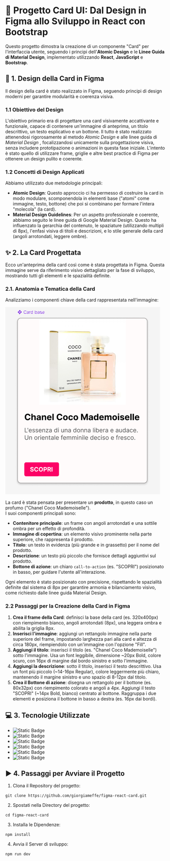 # 🚀 Progetto Card UI: Dal Design in Figma allo Sviluppo in React con Bootstrap

Questo progetto dimostra la creazione di un componente "Card" per l'interfaccia utente, seguendo i principi dell'**Atomic Design** e le **Linee Guida di Material Design**, implementato utilizzando **React**, **JavaScript** e **Bootstrap**.

## 🎨 1. Design della Card in Figma

Il design della card è stato realizzato in Figma, seguendo principi di design moderni per garantire modularità e coerenza visiva.

### 1.1 Obiettivo del Design 

L'obiettivo primario era di progettare una card visivamente accattivante e funzionale, capace di contenere un'immagine di anteprima, un titolo descrittivo, un testo esplicativo e un bottone. Il tutto è stato realizzato attenendosi rigorosamente al metodo *Atomic Design* e alle linee guida di *Material Design* , focalizzandosi unicamente sulla progettazione visiva, senza includere prototipazione o animazioni in questa fase iniziale. L'intento è stato quello di utilizzare frame, griglie e altre best practice di Figma per ottenere un design pulito e coerente.

### 1.2 Concetti di Design Applicati

Abbiamo utilizzato due metodologie principali:

* **Atomic Design**: Questo approccio ci ha permesso di costruire la card in modo modulare, scomponendola in elementi base ("atomi" come immagine, testo, bottone) che poi si combinano per formare l'intera "molecola" (la card). 
* **Material Design Guidelines**: Per un aspetto professionale e coerente, abbiamo seguito le linee guida di Google Material Design. Questo ha influenzato la gerarchia del contenuto, le spaziature (utilizzando multipli di 8px), l'enfasi visiva di titoli e descrizioni, e lo stile generale della card (angoli arrotondati, leggere ombre).

## ✨ 2. La Card Progettata

Ecco un'anteprima della card così come è stata progettata in Figma. Questa immagine serve da riferimento visivo dettagliato per la fase di sviluppo, mostrando tutti gli elementi e le spazialità definite.

### 2.1. Anatomia e Tematica della Card

Analizziamo i componenti chiave della card rappresentata nell'immagine:

![Figma Card Base Design](./public/figma-card-base.png)

La card è stata pensata per presentare un **prodotto**, in questo caso un profumo ("Chanel Coco Mademoiselle").    
I suoi componenti principali sono:

* **Contenitore principale**: un frame con angoli arrotondati e una sottile ombra per un effetto di profondità.
* **Immagine di copertina**: un elemento visivo prominente nella parte superiore, che rappresenta il prodotto.
* **Titolo**: un testo in evidenza (più grande e in grassetto) per il nome del prodotto.
* **Descrizione**: un testo più piccolo che fornisce dettagli aggiuntivi sul prodotto.
* **Bottone di azione**: un chiaro `call-to-action` (es. "SCOPRI") posizionato in basso, per guidare l'utente all'interazione.

Ogni elemento è stato posizionato con precisione, rispettando le spazialità definite dal sistema di 8px per garantire armonia e bilanciamento visivo, come richiesto dalle linee guida Material Design.


### 2.2 Passaggi per la Creazione della Card in Figma

1.  **Crea il frame della Card**: definisci la base della card (es. 320x400px) con riempimento bianco, angoli arrotondati (8px), una leggera ombra e abilita la griglia 8px.
2.  **Inserisci l'immagine**: aggiungi un rettangolo immagine nella parte superiore del frame, impostando larghezza pari alla card e altezza di circa 180px, riempiendolo con un'immagine con l'opzione "Fill".
3.  **Aggiungi il titolo**: inserisci il titolo (es. "Chanel Coco Mademoiselle") sotto l'immagine. Usa un font leggibile, dimensione ~20px Bold, colore scuro, con 16px di margine dal bordo sinistro e sotto l'immagine.
4.  **Aggiungi la descrizione**: sotto il titolo, inserisci il testo descrittivo. Usa un font più piccolo (~14-16px Regular), colore leggermente più chiaro, mantenendo il margine sinistro e uno spazio di 8-12px dal titolo.
5.  **Crea il Bottone di azione**: disegna un rettangolo per il bottone (es. 80x32px) con riempimento colorato e angoli a 4px. Aggiungi il testo "SCOPRI" (~14px Bold, bianco) centrato al bottone. Raggruppa i due elementi e posiziona il bottone in basso a destra (es. 16px dai bordi).

## 💻 3. Tecnologie Utilizzate

- ![Static Badge](https://img.shields.io/badge/HTML-orange)
- ![Static Badge](https://img.shields.io/badge/CSS-darkblue)
- ![Static Badge](https://img.shields.io/badge/JavaScript-yellow)
- ![Static Badge](https://img.shields.io/badge/React-blue)
- ![Static Badge](https://img.shields.io/badge/Bootstrap-purple)
- ![Static Badge](https://img.shields.io/badge/Figma-darkgreen) 

## ▶️ 4. Passaggi per Avviare il Progetto
1. Clona il Repository del progetto:
```
git clone https://github.com/giorgiameffe/figma-react-card.git
```
2. Spostati nella Directory del progetto:
```
cd figma-react-card
```
3. Installa le Dipendenze:
```
npm install
```
4. Avvia il Server di sviluppo:
```
npm run dev
```






